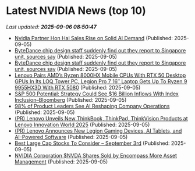 # Latest NVIDIA News (top 10)
_Last updated: **2025-09-06 08:50:47**_

- [Nvidia Partner Hon Hai Sales Rise on Solid AI Demand](https://biztoc.com/x/3661f9b1be3a4be6) (Published: 2025-09-05)
- [ByteDance chip design staff suddenly find out they report to Singapore unit, sources say](https://economictimes.indiatimes.com/tech/technology/bytedance-chip-design-staff-suddenly-find-out-they-report-to-singapore-unit-sources-say/articleshow/123715474.cms) (Published: 2025-09-05)
- [ByteDance chip design staff suddenly find out they report to Singapore unit, sources say](https://finance.yahoo.com/news/bytedance-chip-design-staff-suddenly-081216411.html) (Published: 2025-09-05)
- [Lenovo Pairs AMD’s Ryzen 8000HX Mobile CPUs With RTX 50 Desktop GPUs In Its LOQ Tower PC, Legion Pro 7 16″ Laptop Gets Up To Ryzen 9 9955HX3D With RTX 5080](https://wccftech.com/lenovo-pairs-amd-ryzen-8000hx-cpus-rtx-50-desktop-gpus-loq-tower-pc-legion-pro-7-16-laptop-ryzen-9-9955hx3d-rtx-5080/) (Published: 2025-09-05)
- [S&P 500 Potential: Strategy Could See $16 Billion Inflows With Index Inclusion–Bloomberg](https://bitcoinist.com/sp-500-potential-strategy-could-16-billion-inflows/) (Published: 2025-09-05)
- [98% of Product Leaders See AI Reshaping Company Operations](http://www.pymnts.com/artificial-intelligence-2/2025/98percent-of-product-leaders-see-ai-reshaping-company-operations/) (Published: 2025-09-05)
- [(PR) Lenovo Unveils New ThinkBook, ThinkPad, ThinkVision Products at Lenovo Innovation World 2025](https://www.techpowerup.com/340699/lenovo-unveils-new-thinkbook-thinkpad-thinkvision-products-at-lenovo-innovation-world-2025) (Published: 2025-09-05)
- [(PR) Lenovo Announces New Legion Gaming Devices, AI Tablets, and AI-Powered Software](https://www.techpowerup.com/340698/lenovo-announces-new-legion-gaming-devices-ai-tablets-and-ai-powered-software) (Published: 2025-09-05)
- [Best Large Cap Stocks To Consider – September 3rd](https://www.etfdailynews.com/2025/09/05/best-large-cap-stocks-to-consider-september-3rd/) (Published: 2025-09-05)
- [NVIDIA Corporation $NVDA Shares Sold by Encompass More Asset Management](https://www.etfdailynews.com/2025/09/05/nvidia-corporation-nvda-shares-sold-by-encompass-more-asset-management/) (Published: 2025-09-05)
